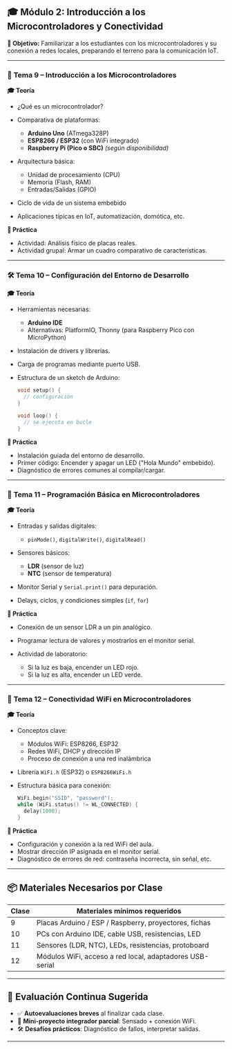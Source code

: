 ## 🎓 **Módulo 2: Introducción a los Microcontroladores y Conectividad**

**🎯 Objetivo:**
Familiarizar a los estudiantes con los microcontroladores y su conexión a redes locales, preparando el terreno para la comunicación IoT.

---

### 📘 **Tema 9 – Introducción a los Microcontroladores**

**🎓 Teoría**

* ¿Qué es un microcontrolador?
* Comparativa de plataformas:

  * **Arduino Uno** (ATmega328P)
  * **ESP8266 / ESP32** (con WiFi integrado)
  * **Raspberry Pi (Pico o SBC)** *(según disponibilidad)*
* Arquitectura básica:

  * Unidad de procesamiento (CPU)
  * Memoria (Flash, RAM)
  * Entradas/Salidas (GPIO)
* Ciclo de vida de un sistema embebido
* Aplicaciones típicas en IoT, automatización, domótica, etc.

**🔧 Práctica**

* Actividad: Análisis físico de placas reales.
* Actividad grupal: Armar un cuadro comparativo de características.

---

### 🛠️ **Tema 10 – Configuración del Entorno de Desarrollo**

**🎓 Teoría**

* Herramientas necesarias:

  * **Arduino IDE**
  * Alternativas: PlatformIO, Thonny (para Raspberry Pico con MicroPython)
* Instalación de drivers y librerías.
* Carga de programas mediante puerto USB.
* Estructura de un sketch de Arduino:

  ```cpp
  void setup() {
    // configuración
  }

  void loop() {
    // se ejecuta en bucle
  }
  ```

**🔧 Práctica**

* Instalación guiada del entorno de desarrollo.
* Primer código: Encender y apagar un LED ("Hola Mundo" embebido).
* Diagnóstico de errores comunes al compilar/cargar.

---

### 🧠 **Tema 11 – Programación Básica en Microcontroladores**

**🎓 Teoría**

* Entradas y salidas digitales:

  * `pinMode()`, `digitalWrite()`, `digitalRead()`
* Sensores básicos:

  * **LDR** (sensor de luz)
  * **NTC** (sensor de temperatura)
* Monitor Serial y `Serial.print()` para depuración.
* Delays, ciclos, y condiciones simples (`if`, `for`)

**🔧 Práctica**

* Conexión de un sensor LDR a un pin analógico.
* Programar lectura de valores y mostrarlos en el monitor serial.
* Actividad de laboratorio:

  * Si la luz es baja, encender un LED rojo.
  * Si la luz es alta, encender un LED verde.

---

### 📡 **Tema 12 – Conectividad WiFi en Microcontroladores**

**🎓 Teoría**

* Conceptos clave:

  * Módulos WiFi: ESP8266, ESP32
  * Redes WiFi, DHCP y dirección IP
  * Proceso de conexión a una red inalámbrica
* Librería `WiFi.h` (ESP32) o `ESP8266WiFi.h`
* Estructura básica para conexión:

  ```cpp
  WiFi.begin("SSID", "password");
  while (WiFi.status() != WL_CONNECTED) {
    delay(1000);
  }
  ```

**🔧 Práctica**

* Configuración y conexión a la red WiFi del aula.
* Mostrar dirección IP asignada en el monitor serial.
* Diagnóstico de errores de red: contraseña incorrecta, sin señal, etc.

---

## 📦 Materiales Necesarios por Clase

| Clase | Materiales mínimos requeridos                            |
| ----- | -------------------------------------------------------- |
| 9     | Placas Arduino / ESP / Raspberry, proyectores, fichas    |
| 10    | PCs con Arduino IDE, cable USB, resistencias, LED        |
| 11    | Sensores (LDR, NTC), LEDs, resistencias, protoboard      |
| 12    | Módulos WiFi, acceso a red local, adaptadores USB-serial |

---

## 🧪 Evaluación Continua Sugerida

* ✅ **Autoevaluaciones breves** al finalizar cada clase.
* 🧩 **Mini-proyecto integrador parcial**: Sensado + conexión WiFi.
* 🛠 **Desafíos prácticos**: Diagnóstico de fallos, interpretar salidas.

---
